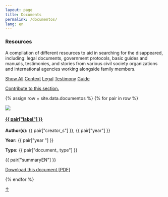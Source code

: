 ```yaml
---
layout: page
title: Documents
permalink: /documentos/
lang: en
---
```


<h3>Resources</h3>

<div class="directorio">
<p class="intro">A compilation of different resources to aid in searching for the disappeared, including: legal documents, government protocols, basic guides and manuals, testimonies, and stories from various civil society organizations and international agencies working alongside family members.</p>
</div>

<div class="side">
  <a href="#" class="tag factive" data-filter="all">Show All</a>
  <a href="#" class="tag" data-filter=".Contexto">Context</a>
  <a href="#" class="tag" data-filter=".Legal">Legal</a>
  <a href="#" class="tag" data-filter=".Testimonios">Testimony</a>
  <a href="#" class="tag" data-filter=".Guía">Guide</a>
  <p><a href="https://docs.google.com/forms/d/1wTp6beCzq-N1uyiQhD-_8LiB_5q0HnBOwEdxMI-kniM/edit" target="_blank">Contribute to this section.</a></p>  
</div>

<div class="documentos">

{% assign row = site.data.documentos %}
{% for pair in row %}

<div class="row docus {{ pair["etiqueta"] }}">

<div class="column">
  <img src="https://bulabe.com/buscadoras/documents_covers/doc{{pair["orden"]}}.png"/>
</div>

<div class="double-column">
  <h4><a href="{{ pair["source"] }}" target="_blank">{{ pair["label"] }}</a></h4>
  <p><strong>Author(s):</strong> {{ pair["creator_s"] }}, {{ pair["year"] }}</p>
  <p><strong>Year:</strong> {{ pair["year "] }}</p>
  <p><strong>Type:</strong> {{ pair["document_ type"] }}</p>
  <p>{{ pair["summaryEN"] }}</p>
  <p><a href="https://bulabe.com/buscadoras/documents_pdfs/doc{{pair["orden"]}}.pdf" target="_blank" class="web">Download this document [PDF]</a></p>
</div>


</div><!-- row -->
{% endfor %}
</div><!-- card -->


<a href="#" id="top">↑</a>
